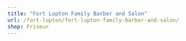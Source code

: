 ```yaml
---
title: "Fort Lupton Family Barber and Salon"
url: /fort-lupton/fort-lupton-family-barber-and-salon/
shop: Friseur
---
```

